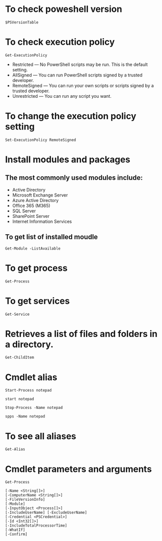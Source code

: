 # To check poweshell version

```
$PSVersionTable 
```

# To check execution policy

```
Get-ExecutionPolicy
```

- Restricted — No PowerShell scripts may be run. This is the default setting.
- AllSigned — You can run PowerShell scripts signed by a trusted developer.
- RemoteSigned — You can run your own scripts or scripts signed by a trusted developer.
- Unrestricted — You can run any script you want.

# To change the execution policy setting

```
Set-ExecutionPolicy RemoteSigned
```

# Install modules and packages

## The most commonly used modules include:

  - Active Directory
  - Microsoft Exchange Server
  - Azure Active Directory
  - Office 365 (M365)
  - SQL Server
  - SharePoint Server
  - Internet Information Services

## To get list of installed moudle

```
Get-Module -ListAvailable
```

# To get process

```
Get-Process
```

# To get services

```
Get-Service
```

# Retrieves a list of files and folders in a directory.

```
Get-ChildItem
```

# Cmdlet alias

```
Start-Process notepad

start notepad
```

```
Stop-Process -Name notepad

spps -Name notepad
```

# To see all aliases

```
Get-Alias
```

# Cmdlet parameters and arguments

```
Get-Process

[-Name <String[]>]
[-ComputerName <String[]>]
[-FileVersionInfo]
[-Module]
[-InputObject <Process[]>]
[-IncludeUserName] [-ExcludeUserName]
[-Credential <PSCredential>]
[-Id <Int32[]>]
[-IncludeTotalProcessorTime]
[-WhatIf]
[-Confirm]

```


